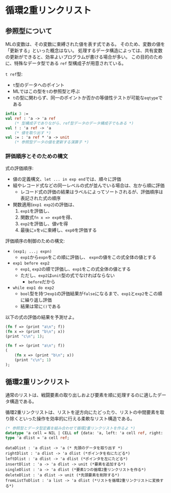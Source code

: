 
# 循環2重リンクリスト

## 参照型について

MLの変数は、その変数に束縛された値を表す式である。
そのため、変数の値を「更新する」といった概念はない。
処理するデータ構造によっては、共有変数の更新ができると、効率よいプログラムが書ける場合が多い。
この目的のために、特殊なデータ型である `ref` 型構成子が用意されている。

`t ref`型: 
- `t`型のデータへのポイント
- MLではこの型を`t`の参照型と呼ぶ
- `t`の型に関わらず、同一のポイントか否かの等値性テストが可能な`eqtype`である

```sml
infix 3 :=
val ref : 'a -> 'a ref
    (* 型構成子でありながら、ref型データのデータ構成子でもある *)
val ! : 'a ref -> 'a
    (* 値を取り出す *)
val := : 'a ref * 'a -> unit
    (* 参照型データの値を更新する演算子 *)
```

### 評価順序とそのための構文

式の評価順序: 
- 値の定義構文、`let ... in exp end`では、順々に評価
- 組やレコード式などの同一レベルの式が並んでいる場合は、左から順に評価
   - レコード式の評価の結果はラベルによってソートされるが、評価順序は表記された式の順序
- 関数適用(`exp1 exp2`)の評価は、
   1. `exp1`を評価し、
   2. 関数式`fn x => exp0`を得、
   3. `exp2`を評価し、値vを得
   4. 最後に`x`を`v`に束縛し、`exp0`を評価する

評価順序の制御のための構文: 
- `(exp1; ...; expn)`
  - `exp1`から`expn`をこの順に評価し、 `expn`の値をこの式全体の値とする
- `exp1 before exp2`
  - `exp1`, `exp2`の順で評価し、`exp1`をこの式全体の値とする
  - ただし、`exp2`は`unit`型の式でなければならない
    - `before`だから
- `while exp1 do exp2`
  - `bool`型を持つ`exp1`の評価結果が`false`になるまで、`exp1`と`exp2`をこの順に繰り返し評価
  - 結果は常に`()`である

以下の式の評価の結果を予測せよ。

```sml
(fn f => (print "a\n"; f))
(fn x => (print "b\n"; x))
(print "c\n"; 1);
```

```sml
(fn f => (print "a\n"; f))
(
    (fn x => (print "b\n"; x))
    (print "c\n"; 1)
);
```

## 循環2重リンクリスト

通常のリストは、戦闘要素の取り出しおよび要素を順に処理するのに適したデータ構造である。

循環2重リンクリストは、リストを逆方向にたどったり、リストの中間要素を取り除くといった操作を効率的に行える柔軟なリスト構造である。

```sml
(* 参照型とデータ型定義を組み合わせて循環2重リンクリストを作るよ *)
datatype 'a cell = NIL | CELL of {data: 'a, left: 'a cell ref, right: 'a cell ref}
type 'a dlist = 'a cell ref;
```

```smi
dataDlist : 'a dlist -> 'a (* 先頭のデータを取り出す *)
rightDlist : 'a dlist -> 'a dlist (*ポインタを右にたどる*)
leftDlist : 'a dlist -> 'a dlist (*ポインタを左にたどる*)
insertDlist : 'a -> 'a dlist -> unit (*要素を追加する*)
singleDlist : 'a -> 'a dlist (*要素1つの循環2重リンクリストを作る*)
deleteDlist : 'a dlist -> unit (*先頭要素を削除する*)
fromListToDlist : 'a list -> 'a dlist (*リストを循環2重リンクリストに変換する*)
```
